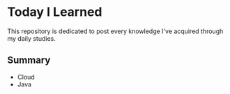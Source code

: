 # Today I Learned
This repository is dedicated to post every knowledge I've acquired through my daily studies.

## Summary

- Cloud
- Java
